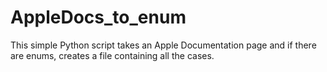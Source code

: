 # AppleDocs_to_enum
This simple Python script takes an Apple Documentation page and if there are enums, creates a file containing all the cases. 
